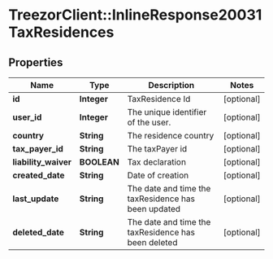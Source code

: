 # TreezorClient::InlineResponse20031TaxResidences

## Properties
Name | Type | Description | Notes
------------ | ------------- | ------------- | -------------
**id** | **Integer** | TaxResidence Id | [optional] 
**user_id** | **Integer** | The unique identifier of the user. | [optional] 
**country** | **String** | The residence country | [optional] 
**tax_payer_id** | **String** | The taxPayer id | [optional] 
**liability_waiver** | **BOOLEAN** | Tax declaration | [optional] 
**created_date** | **String** | Date of creation | [optional] 
**last_update** | **String** | The date and time the taxResidence has been updated | [optional] 
**deleted_date** | **String** | The date and time the taxResidence has been deleted | [optional] 



